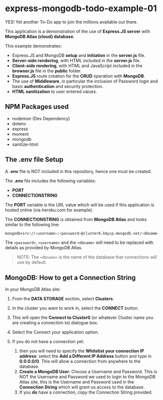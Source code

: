 # express-mongodb-todo-example-01

YES! Yet another To-Do app to join the millions available out there.

This application is a demonstration of the use of **Express.JS server** with **MongoDB Atlas (cloud) database**.

This example demonstrates:

- Express.JS and MongoDB **setup** and **initiation** in the **server.js** file.
- **Server-side rendering**, with HTML included in the **server.js** file.
- **Client-side rendering**, with HTML and JavaScript included in the **browser.js** file in the **public** folder.
- **Express.JS** route creation for the **CRUD** operation with **MongoDB**.
- The use of **Middleware**, in particular the inclusion of Password login and basic **authentication** and security protection.
- **HTML sanitization** to user entered values.

## NPM Packages used

- nodemon (Dev Dependency)
- dotenv
- express
- moment
- mongodb
- sanitize-html

## The .env file Setup

A **.env** file is NOT included in this repository, hence one must be created.

The **.env** file includes the following variables:

- **PORT**
- **CONNECTIONSTRING**

The **PORT** variable is the URL value which will be used if this application is hosted online (via heroku.com for example).

The **CONNECTIONSTRING** is obtained from **MongoDB Atlas** and looks similar to the following line:

```bash
mongodb+srv://<username>:<password>@cluster0.k8ycp.mongodb.net/<dbname>?retryWrites=true&w=majority
```

The `<password>`, ```<username>``` and the ```<dbname>``` will need to be replaced with details as provided by MongoDB Atlas.

> NOTE: The ```<dbname>``` is the name of the database that connections will use by default.

## MongoDB: How to get a Connection String

In your MongoDB Atlas site:

1. From the **DATA STORAGE** section, select **Clusters**.
2. In the cluster you want to work in, select the **CONNECT** button.
3. This will open the **Connect to Cluster0** (or whatever Cluster name you are creating a connection to) dialogue box.
4. Select the Connect your application option.
5. If you do not have a connection yet:

   1. then you will need to specify the **Whitelist your connection IP address**: select the **Add a Different IP Address** button and type in **0.0.0.0/0**. This will allow a connection from anywhere to the database.
   2. **Create a MongoDB User**: Choose a Username and Password. This is NOT the Username and Password we used to login to the MongoDB Atlas site, this is the Username and Password used in the **Connection String** which will grant us access to the database.
   3. If you **do** have a connection, copy the Connection String provided.
